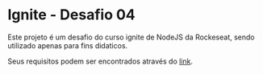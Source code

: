# Ignite - Desafio 04
Este projeto é um desafio do curso ignite de NodeJS da Rockeseat, sendo utilizado apenas para fins didaticos.

Seus requisitos podem ser encontrados através do [link](https://www.notion.so/Desafio-01-Introdu-o-ao-SOLID-3b9be286fac0482ca3b275473ddd2d72).
